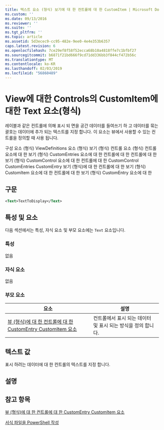 ```yaml
---
title: 텍스트 요소 (형식) 보기에 대 한 컨트롤에 대 한 CustomItem | Microsoft Docs
ms.custom: ''
ms.date: 09/13/2016
ms.reviewer: ''
ms.suite: ''
ms.tgt_pltfrm: ''
ms.topic: article
ms.assetid: 5d3ecec9-cc95-482e-9ee0-4e4e353b6357
caps.latest.revision: 6
ms.openlocfilehash: 7ce29ef8f58f52ecca68b10a4818ffe7c1bfbf27
ms.sourcegitcommit: b6871f21bd666f9cd71dd336bb3f844cf472b56c
ms.translationtype: MT
ms.contentlocale: ko-KR
ms.lasthandoff: 02/03/2019
ms.locfileid: "56860489"
---
```

# <a name="text-element-for-customitem-for-controls-for-view-format"></a>View에 대한 Controls의 CustomItem에 대한 Text 요소(형식)

레이블과 같은 컨트롤에 의해 표시 되 면을 공간 데이터를 들여쓰기 하 고 데이터를 묶는 괄호는 데이터에 추가 되는 텍스트를 지정 합니다. 이 요소는 뷰에서 사용할 수 있는 컨트롤을 정의할 때 사용 됩니다.

구성 요소 (형식) ViewDefinitions 요소 (형식) 보기 (형식) 컨트롤 요소 (형식) 컨트롤 요소에 대 한 보기 (형식) CustomEntries 요소에 대 한 컨트롤에 대 한 컨트롤에 대 한 보기 (형식) CustomControl 요소에 대 한 컨트롤에 대 한 CustomControl CustomEntries CustomEntry 보기 (형식)에 대 한 컨트롤에 대 한 보기 (형식) CustomItem 요소에 대 한 컨트롤에 대 한 보기 (형식) CustomEntry 요소에 대 한

## <a name="syntax"></a>구문

```xml
<Text>TextToDisplay</Text>
```

## <a name="attributes-and-elements"></a>특성 및 요소

다음 섹션에서는 특성, 자식 요소 및 부모 요소에는 `Text` 요소입니다.

### <a name="attributes"></a>특성

없음

### <a name="child-elements"></a>자식 요소

없음

### <a name="parent-elements"></a>부모 요소

|요소|설명|
|-------------|-----------------|
|[뷰 (형식)에 대 한 컨트롤에 대 한 CustomEntry CustomItem 요소](./customitem-element-for-customentry-for-controls-for-view-format.md)|컨트롤에서 표시 되는 데이터 및 표시 되는 방식을 정의 합니다.|

## <a name="text-value"></a>텍스트 값

표시 하려는 데이터에 대 한 컨트롤의 텍스트를 지정 합니다.

## <a name="remarks"></a>설명

## <a name="see-also"></a>참고 항목

[뷰 (형식)에 대 한 컨트롤에 대 한 CustomEntry CustomItem 요소](./customitem-element-for-customentry-for-controls-for-view-format.md)

[서식 파일을 PowerShell 작성](./writing-a-powershell-formatting-file.md)
